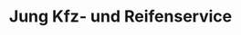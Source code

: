 ---
title: "Jung Kfz- und Reifenservice"
url: /obernburg-am-main/jung-kfz-und-reifenservice/
shop: Autowerkstatt
---